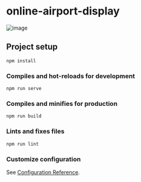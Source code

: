 # online-airport-display
![image](https://github.com/Tasha-Ball/online-airport-display/assets/73068898/d07709f6-4aef-4189-9276-c6c95c91aabc)


## Project setup
```
npm install
```

### Compiles and hot-reloads for development
```
npm run serve
```

### Compiles and minifies for production
```
npm run build
```

### Lints and fixes files
```
npm run lint
```

### Customize configuration
See [Configuration Reference](https://cli.vuejs.org/config/).
